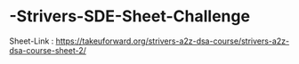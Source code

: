 # -Strivers-SDE-Sheet-Challenge
Sheet-Link : https://takeuforward.org/strivers-a2z-dsa-course/strivers-a2z-dsa-course-sheet-2/
